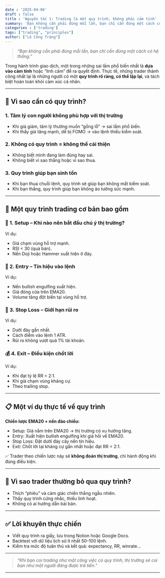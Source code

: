 ```yaml
---
date : '2025-04-06'
draft : false
title : 'Nguyên tắc 1: Trading là một quy trình, không phải cảm tính'
summary: 'Bạn không cần phải đúng mỗi lần, bạn chỉ cần đúng một cách có hệ thống.'
categories : ['trading']
tags: ["trading", "principles"]
author: ["Lê Công Tráng"]
---
```


> _“Bạn không cần phải đúng mỗi lần, bạn chỉ cần đúng một cách có hệ thống.”_

Trong hành trình giao dịch, một trong những sai lầm phổ biến nhất là **dựa vào cảm tính** hoặc “linh cảm” để ra quyết định. Thực tế, những trader thành công nhất lại là những người có một **quy trình rõ ràng, có thể lặp lại**, và tách biệt hoàn toàn khỏi cảm xúc cá nhân.

---

## 🎯 Vì sao cần có quy trình?

### 1. Tâm lý con người không phù hợp với thị trường

- Khi giá giảm, tâm lý thường muốn “gồng lỗ” → sai lầm phổ biến.
- Khi thấy giá tăng mạnh, dễ bị FOMO → vào lệnh thiếu kiểm soát.

### 2. Không có quy trình = không thể cải thiện

- Không biết mình đang làm đúng hay sai.
- Không biết vì sao thắng hoặc vì sao thua.

### 3. Quy trình giúp bạn sinh tồn

- Khi bạn thua chuỗi lệnh, quy trình sẽ giúp bạn không mất kiểm soát.
- Khi bạn thắng, quy trình giúp bạn không ảo tưởng sức mạnh.

---

## 🔧 Một quy trình trading cơ bản bao gồm

### 🧭 1. Setup – Khi nào nên bắt đầu chú ý thị trường?

Ví dụ:

- Giá chạm vùng hỗ trợ mạnh.
- RSI < 30 (quá bán).
- Nến Doji hoặc Hammer xuất hiện ở đáy.

### 🎯 2. Entry – Tín hiệu vào lệnh

Ví dụ:

- Nến bullish engulfing xuất hiện.
- Giá đóng cửa trên EMA20.
- Volume tăng đột biến tại vùng hỗ trợ.

### 🛑 3. Stop Loss – Giới hạn rủi ro

Ví dụ:

- Dưới đáy gần nhất.
- Cách điểm vào lệnh 1 ATR.
- Rủi ro không vượt quá 1% tài khoản.

### 💰 4. Exit – Điều kiện chốt lời

Ví dụ:

- Khi đạt tỷ lệ RR = 2:1.
- Khi giá chạm vùng kháng cự.
- Theo trailing stop.

---

## 📋 Một ví dụ thực tế về quy trình

**Chiến lược EMA20 + nến đảo chiều:**

- Setup: Giá nằm trên EMA20 → thị trường có xu hướng tăng.
- Entry: Xuất hiện bullish engulfing khi giá hồi về EMA20.
- Stop Loss: Đặt dưới đáy cây nến tín hiệu.
- Exit: Chốt lời tại kháng cự gần nhất hoặc đạt RR = 2:1.

✅ Trader theo chiến lược này sẽ **không đoán thị trường**, chỉ hành động khi đúng điều kiện.

---

## 🤔 Vì sao trader thường bỏ qua quy trình?

- Thích “phiêu” và cảm giác chiến thắng ngẫu nhiên.
- Thấy quy trình cứng nhắc, thiếu linh hoạt.
- Không có ai hướng dẫn bài bản.

---

## ✅ Lời khuyên thực chiến

- Viết quy trình ra giấy, lưu trong Notion hoặc Google Docs.
- Backtest với dữ liệu lịch sử ít nhất 50–100 lệnh.
- Kiểm tra mức độ tuân thủ và kết quả: expectancy, RR, winrate...

---

> _“Khi bạn coi trading như một công việc có quy trình, thị trường sẽ coi bạn như một người đáng được trả tiền.”_

---
